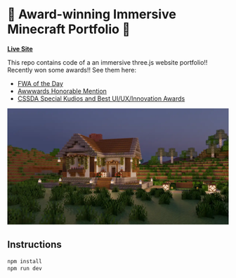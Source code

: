 # 🎉 Award-winning Immersive Minecraft Portfolio 🎉

**[Live Site](http://woanminecraftfolio.com/)**

This repo contains code of a an immersive three.js website portfolio!! Recently won some awards!! See them here:

- [FWA of the Day](https://thefwa.com/cases/educational-minecraft-folio)
- [Awwwards Honorable Mention](https://www.awwwards.com/sites/educational-minecraft-folio)
- [CSSDA Special Kudios and Best UI/UX/Innovation Awards](https://www.cssdesignawards.com/sites/educational-minecraft-folio/46808/)

![Home page screenshot](public/media/og/og-image.webp?raw=true "Home page screenshot")

## Instructions

```
npm install
npm run dev
```
